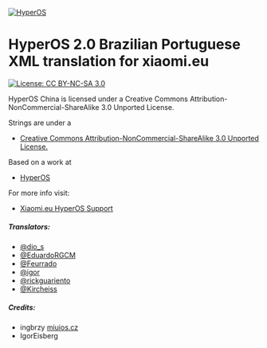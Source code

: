 [![HyperOS](https://i02.appmifile.com/mi-com-product/fly-birds/hyperos-2024/pc/kv-name.png)](https://xiaomi.eu/)

# HyperOS 2.0 Brazilian Portuguese XML translation for xiaomi.eu

[![License: CC BY-NC-SA 3.0](https://img.shields.io/badge/license-CC%20BY--NC--SA%203.0-lightgrey.svg)](http://creativecommons.org/licenses/by-nc-sa/3.0/)

HyperOS China is licensed under a Creative Commons Attribution-NonCommercial-ShareAlike 3.0 Unported License.

Strings are under a
- [Creative Commons Attribution-NonCommercial-ShareAlike 3.0 Unported License.](http://creativecommons.org/licenses/by-nc-sa/3.0/)

Based on a work at
- [HyperOS](https://hyperos.mi.com/)

For more info visit:
- [Xiaomi.eu HyperOS Support](http://xiaomi.eu)

##### Translators:
- [@dio_s](https://t.me/dio_s)
- [@EduardoRGCM](https://t.me/eduardorgcm)
- [@Feurrado](https://github.com/Feurrado)
- [@igor](https://github.com/igormiguell)
- [@rickguariento](https://t.me/rickguariento)
- [@Kircheiss](https://t.me/Kircheiss)

##### Credits:
- ingbrzy [miuios.cz](https://miuios.cz)
- IgorEisberg
